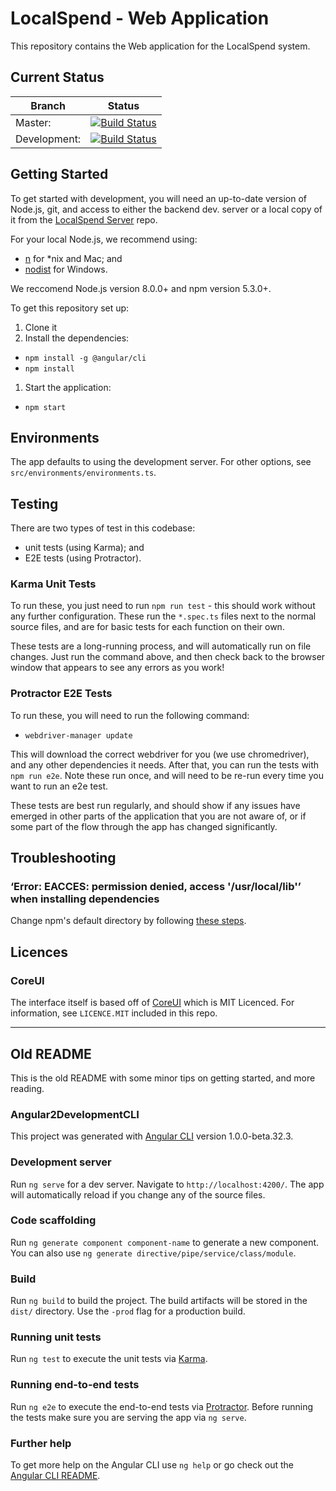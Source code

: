 # LocalSpend - Web Application

This repository contains the Web application for the LocalSpend system.

## Current Status

| Branch | Status |
| --- | --- |
| Master: | [![Build Status](https://travis-ci.org/Pear-Trading/FoodLoop-Web.svg?branch=master)](https://travis-ci.org/Pear-Trading/FoodLoop-Web) |
| Development: | [![Build Status](https://travis-ci.org/Pear-Trading/FoodLoop-Web.svg?branch=development)](https://travis-ci.org/Pear-Trading/FoodLoop-Web) |

## Getting Started

To get started with development, you will need an up-to-date version of
Node.js, git, and access to either the backend dev. server or a local
copy of it from the [LocalSpend Server][LocalLoop-Server] repo.

For your local Node.js, we recommend using:
- [n][tj/n] for \*nix and Mac; and
- [nodist][marcelklehr/nodist] for Windows.

We reccomend Node.js version 8.0.0+ and npm version 5.3.0+.

To get this repository set up:

1. Clone it
1. Install the dependencies:
  - `npm install -g @angular/cli`
  - `npm install`
1. Start the application:
  - `npm start`

[LocalLoop-Server]:https://github.com/Pear-Trading/Foodloop-Server
[tj/n]:https://github.com/tj/n
[marcelklehr/nodist]:https://github.com/marcelklehr/nodist

## Environments

The app defaults to using the development server. For other options, see 
`src/environments/environments.ts`.

## Testing

There are two types of test in this codebase:
- unit tests (using Karma); and
- E2E tests (using Protractor).

### Karma Unit Tests

To run these, you just need to run `npm run test` - this should work without any further configuration. These run the `*.spec.ts` files next to the normal source files, and are for basic tests for each function on their own.

These tests are a long-running process, and will automatically run on file changes. Just run the command above, and then check back to the browser window that appears to see any errors as you work!

### Protractor E2E Tests

To run these, you will need to run the following command:

- `webdriver-manager update`

This will download the correct webdriver for you (we use chromedriver), and 
any other dependencies it needs.
After that, you can run the tests with `npm run e2e`.
Note these run once, and will need to be re-run every time you want to run an 
e2e test.

These tests are best run regularly, and should show if any issues have emerged 
in other parts of the application that you are not aware of, or if some part 
of the flow through the app has changed significantly. 

## Troubleshooting

### ‘Error: EACCES: permission denied, access '/usr/local/lib'’ when installing dependencies

Change npm's default directory by following [these steps](https://docs.npmjs.com/resolving-eacces-permissions-errors-when-installing-packages-globally#manually-change-npms-default-directory).

## Licences

### CoreUI

The interface itself is based off of [CoreUI][core-ui] which is MIT Licenced.
For information, see `LICENCE.MIT` included in this repo.

[core-ui]: http://coreui.io

___

## Old README

This is the old README with some minor tips on getting started, and more reading.

### Angular2DevelopmentCLI

This project was generated with [Angular CLI](https://github.com/angular/angular-cli) version 1.0.0-beta.32.3.

### Development server
Run `ng serve` for a dev server. Navigate to `http://localhost:4200/`. The app will automatically reload if you change any of the source files.

### Code scaffolding

Run `ng generate component component-name` to generate a new component. You can also use `ng generate directive/pipe/service/class/module`.

### Build

Run `ng build` to build the project. The build artifacts will be stored in the `dist/` directory. Use the `-prod` flag for a production build.

### Running unit tests

Run `ng test` to execute the unit tests via [Karma](https://karma-runner.github.io).

### Running end-to-end tests

Run `ng e2e` to execute the end-to-end tests via [Protractor](http://www.protractortest.org/).
Before running the tests make sure you are serving the app via `ng serve`.

### Further help

To get more help on the Angular CLI use `ng help` or go check out the [Angular CLI README](https://github.com/angular/angular-cli/blob/master/README.md).
